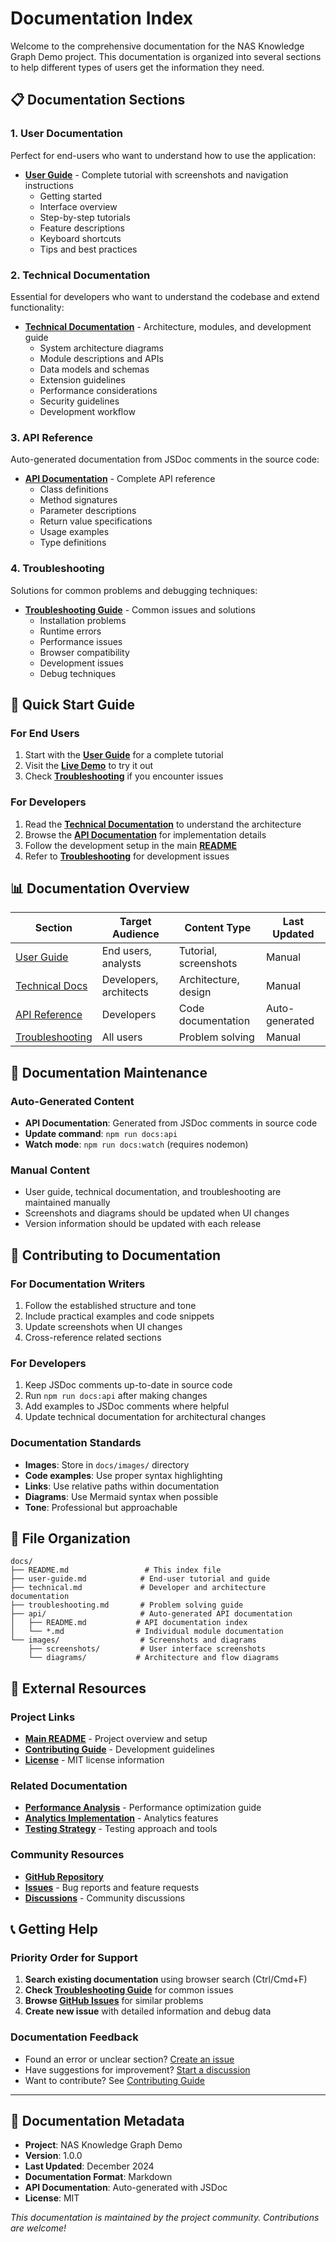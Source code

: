 # Documentation Index

Welcome to the comprehensive documentation for the NAS Knowledge Graph Demo project. This documentation is organized into several sections to help different types of users get the information they need.

## 📋 Documentation Sections

### 1. User Documentation
Perfect for end-users who want to understand how to use the application:

- **[User Guide](user-guide.md)** - Complete tutorial with screenshots and navigation instructions
  - Getting started
  - Interface overview  
  - Step-by-step tutorials
  - Feature descriptions
  - Keyboard shortcuts
  - Tips and best practices

### 2. Technical Documentation
Essential for developers who want to understand the codebase and extend functionality:

- **[Technical Documentation](technical.md)** - Architecture, modules, and development guide
  - System architecture diagrams
  - Module descriptions and APIs
  - Data models and schemas
  - Extension guidelines
  - Performance considerations
  - Security guidelines
  - Development workflow

### 3. API Reference
Auto-generated documentation from JSDoc comments in the source code:

- **[API Documentation](api/README.md)** - Complete API reference
  - Class definitions
  - Method signatures
  - Parameter descriptions
  - Return value specifications
  - Usage examples
  - Type definitions

### 4. Troubleshooting
Solutions for common problems and debugging techniques:

- **[Troubleshooting Guide](troubleshooting.md)** - Common issues and solutions
  - Installation problems
  - Runtime errors
  - Performance issues
  - Browser compatibility
  - Development issues
  - Debug techniques

## 🚀 Quick Start Guide

### For End Users
1. Start with the **[User Guide](user-guide.md)** for a complete tutorial
2. Visit the **[Live Demo](https://USERNAME.github.io/nas-knowledge-graph-demo)** to try it out
3. Check **[Troubleshooting](troubleshooting.md)** if you encounter issues

### For Developers
1. Read the **[Technical Documentation](technical.md)** to understand the architecture
2. Browse the **[API Documentation](api/README.md)** for implementation details
3. Follow the development setup in the main **[README](../README.md)**
4. Refer to **[Troubleshooting](troubleshooting.md)** for development issues

## 📊 Documentation Overview

| Section | Target Audience | Content Type | Last Updated |
|---------|----------------|--------------|--------------|
| [User Guide](user-guide.md) | End users, analysts | Tutorial, screenshots | Manual |
| [Technical Docs](technical.md) | Developers, architects | Architecture, design | Manual |
| [API Reference](api/README.md) | Developers | Code documentation | Auto-generated |
| [Troubleshooting](troubleshooting.md) | All users | Problem solving | Manual |

## 🔧 Documentation Maintenance

### Auto-Generated Content
- **API Documentation**: Generated from JSDoc comments in source code
- **Update command**: `npm run docs:api`
- **Watch mode**: `npm run docs:watch` (requires nodemon)

### Manual Content
- User guide, technical documentation, and troubleshooting are maintained manually
- Screenshots and diagrams should be updated when UI changes
- Version information should be updated with each release

## 📝 Contributing to Documentation

### For Documentation Writers
1. Follow the established structure and tone
2. Include practical examples and code snippets
3. Update screenshots when UI changes
4. Cross-reference related sections

### For Developers  
1. Keep JSDoc comments up-to-date in source code
2. Run `npm run docs:api` after making changes
3. Add examples to JSDoc comments where helpful
4. Update technical documentation for architectural changes

### Documentation Standards
- **Images**: Store in `docs/images/` directory
- **Code examples**: Use proper syntax highlighting
- **Links**: Use relative paths within documentation
- **Diagrams**: Use Mermaid syntax when possible
- **Tone**: Professional but approachable

## 📂 File Organization

```
docs/
├── README.md                 # This index file
├── user-guide.md            # End-user tutorial and guide
├── technical.md             # Developer and architecture documentation
├── troubleshooting.md       # Problem solving guide
├── api/                     # Auto-generated API documentation
│   ├── README.md           # API documentation index
│   └── *.md                # Individual module documentation
└── images/                  # Screenshots and diagrams
    ├── screenshots/         # User interface screenshots
    └── diagrams/           # Architecture and flow diagrams
```

## 🔗 External Resources

### Project Links
- **[Main README](../README.md)** - Project overview and setup
- **[Contributing Guide](../CONTRIBUTING.md)** - Development guidelines
- **[License](../LICENSE)** - MIT license information

### Related Documentation
- **[Performance Analysis](../PERFORMANCE_OPTIMIZATION.md)** - Performance optimization guide
- **[Analytics Implementation](../ANALYTICS_IMPLEMENTATION.md)** - Analytics features
- **[Testing Strategy](testing-strategy.md)** - Testing approach and tools

### Community Resources
- **[GitHub Repository](https://github.com/USERNAME/nas-knowledge-graph-demo)**
- **[Issues](https://github.com/USERNAME/nas-knowledge-graph-demo/issues)** - Bug reports and feature requests
- **[Discussions](https://github.com/USERNAME/nas-knowledge-graph-demo/discussions)** - Community discussions

## 📞 Getting Help

### Priority Order for Support
1. **Search existing documentation** using browser search (Ctrl/Cmd+F)
2. **Check [Troubleshooting Guide](troubleshooting.md)** for common issues
3. **Browse [GitHub Issues](https://github.com/USERNAME/nas-knowledge-graph-demo/issues)** for similar problems
4. **Create new issue** with detailed information and debug data

### Documentation Feedback
- Found an error or unclear section? [Create an issue](https://github.com/USERNAME/nas-knowledge-graph-demo/issues/new)
- Have suggestions for improvement? [Start a discussion](https://github.com/USERNAME/nas-knowledge-graph-demo/discussions/new)
- Want to contribute? See [Contributing Guide](../CONTRIBUTING.md)

---

## 📄 Documentation Metadata

- **Project**: NAS Knowledge Graph Demo
- **Version**: 1.0.0
- **Last Updated**: December 2024  
- **Documentation Format**: Markdown
- **API Documentation**: Auto-generated with JSDoc
- **License**: MIT

*This documentation is maintained by the project community. Contributions are welcome!*
